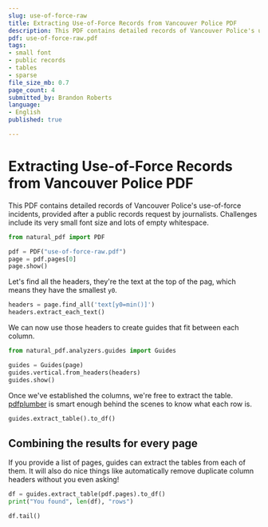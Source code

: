 ```yaml
---
slug: use-of-force-raw
title: Extracting Use-of-Force Records from Vancouver Police PDF
description: This PDF contains detailed records of Vancouver Police's use-of-force incidents, provided after a public records request by journalists. Challenges include its very very very small font size and lots of empty whitespace.
pdf: use-of-force-raw.pdf
tags:
- small font
- public records
- tables
- sparse
file_size_mb: 0.7
page_count: 4
submitted_by: Brandon Roberts
language:
- English
published: true

---
```


# Extracting Use-of-Force Records from Vancouver Police PDF

This PDF contains detailed records of Vancouver Police's use-of-force incidents, provided after a public records request by journalists. Challenges include its very small font size and lots of empty whitespace.

```python
from natural_pdf import PDF

pdf = PDF("use-of-force-raw.pdf")
page = pdf.pages[0]
page.show()
```

Let's find all the headers, they're the text at the top of the pag, which means they have the smallest `y0`.

```python
headers = page.find_all('text[y0=min()]')
headers.extract_each_text()
```

We can now use those headers to create guides that fit between each column.

```python
from natural_pdf.analyzers.guides import Guides

guides = Guides(page)
guides.vertical.from_headers(headers)
guides.show()
```

Once we've established the columns, we're free to extract the table. [pdfplumber](https://github.com/jsvine/pdfplumber) is smart enough behind the scenes to know what each row is.

```python
guides.extract_table().to_df()
```

## Combining the results for every page

If you provide a list of pages, guides can extract the tables from each of them. It will also do nice things like automatically remove duplicate column headers without you even asking!

```python
df = guides.extract_table(pdf.pages).to_df()
print("You found", len(df), "rows")

df.tail()
```